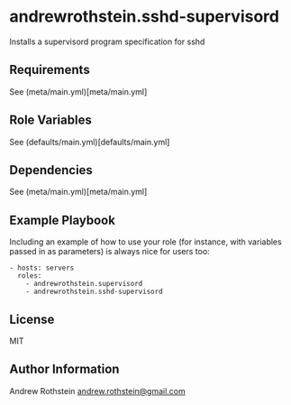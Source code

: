andrewrothstein.sshd-supervisord
=========

Installs a supervisord program specification for sshd

Requirements
------------

See (meta/main.yml)[meta/main.yml]

Role Variables
--------------

See (defaults/main.yml)[defaults/main.yml]

Dependencies
------------

See (meta/main.yml)[meta/main.yml]

Example Playbook
----------------

Including an example of how to use your role (for instance, with variables passed in as parameters) is always nice for users too:

    - hosts: servers
      roles:
	    - andrewrothstein.supervisord
        - andrewrothstein.sshd-supervisord

License
-------

MIT

Author Information
------------------

Andrew Rothstein andrew.rothstein@gmail.com
